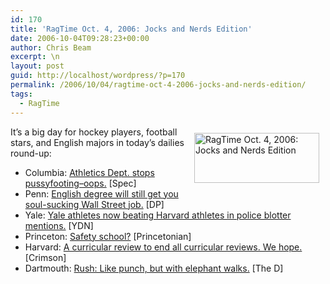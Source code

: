 ```yaml
---
id: 170
title: 'RagTime Oct. 4, 2006: Jocks and Nerds Edition'
date: 2006-10-04T09:28:23+00:00
author: Chris Beam
excerpt: \n
layout: post
guid: http://localhost/wordpress/?p=170
permalink: /2006/10/04/ragtime-oct-4-2006-jocks-and-nerds-edition/
tags:
  - RagTime
---
```

[<img width="200" vspace="10" hspace="10" height="80" border="0" align="right" src="http://www.ivygateblog.com/wp-content/uploads/2006/09/ragtime.jpg" alt="RagTime Oct. 4, 2006: Jocks and Nerds Edition" />](http://www.ivygateblog.com/tags/ragtime/)It&#8217;s a big day for hockey players, football stars, and English majors in today&#8217;s dailies round-up:

  * Columbia: [Athletics Dept. stops pussyfooting&#8211;oops.](http://media.www.columbiaspectator.com/media/storage/paper865/news/2006/10/04/News/Hockey.Club.Team.Reinstated-2330722.shtml?sourcedomain=www.columbiaspectator.com&MIIHost=media.collegepublisher.com) [Spec]
  * Penn: [English degree will still get you soul-sucking Wall Street job.](http://media.www.dailypennsylvanian.com/media/storage/paper882/news/2006/10/04/News/Want-To.Do.IBanking.With.That.English.Ba-2330569.shtml?sourcedomain=www.dailypennsylvanian.com&MIIHost=media.collegepublisher.com) [DP]
  * Yale: [Yale athletes now beating Harvard athletes in police blotter mentions.](http://www.yaledailynews.com/Article.aspx?ArticleID=33557) [YDN]
  * Princeton: [Safety school?](http://www.dailyprincetonian.com/archives/2006/10/04/news/16041.shtml) [Princetonian]
  * Harvard: [A curricular review to end all curricular reviews. We hope.](http://www.thecrimson.com/article.aspx?ref=514668) [Crimson]
  * Dartmouth: [Rush: Like punch, but with elephant walks.](http://www.thedartmouth.com/article.php?aid=2006100401010) [The D]